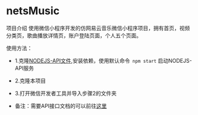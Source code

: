 # netsMusic
项目介绍
使用微信小程序开发的仿网易云音乐微信小程序项目，拥有首页，视频分类页，歌曲播放详情页，账户登陆页面，个人五个页面。


使用方法：

- 1.克隆[NODEJS-API文件](https://github.com/luckyu2/MusicAPI),安装依赖，使用默认命令` npm start` 启动NODEJS-API服务

- 2.克隆本项目

- 3.打开微信开发者工具并导入步骤2的文件夹

- 备注：需要API接口文档的可以前往[这里](https://binaryify.github.io/NeteaseCloudMusicApi/#/?id=neteasecloudmusicapi)

